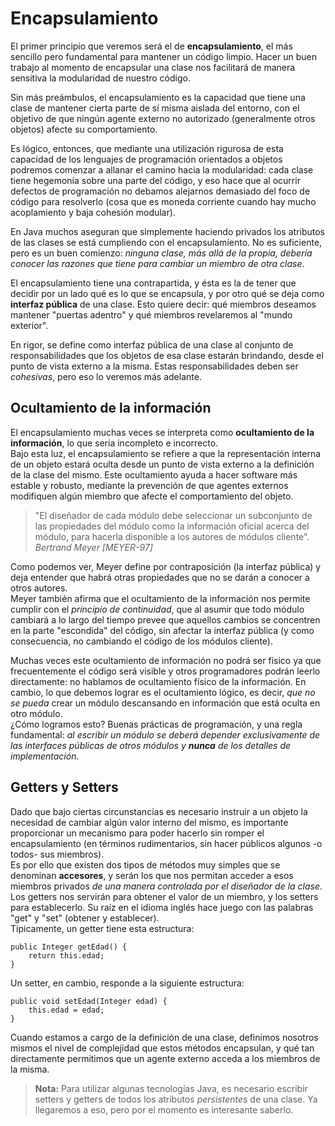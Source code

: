 # Encapsulamiento

El primer principio que veremos será el de **encapsulamiento**, el más sencillo pero fundamental para mantener un código limpio. Hacer un buen trabajo al momento de encapsular una clase nos facilitará de manera sensitiva la modularidad de nuestro código.

Sin más preámbulos, el encapsulamiento es la capacidad que tiene una clase de mantener cierta parte de sí misma aislada del entorno, con el objetivo de que ningún agente externo no autorizado (generalmente otros objetos) afecte su comportamiento.

Es lógico, entonces, que mediante una utilización rigurosa de esta capacidad de los lenguajes de programación orientados a objetos podremos comenzar a allanar el camino hacia la modularidad: cada clase tiene hegemonía sobre una parte del código, y eso hace que al ocurrir defectos de programación no debamos alejarnos demasiado del foco de código para resolverlo (cosa que es moneda corriente cuando hay mucho acoplamiento y baja cohesión modular).

En Java muchos aseguran que simplemente haciendo privados los atributos de las clases se está cumpliendo con el encapsulamiento. No es suficiente, pero es un buen comienzo: *ninguna clase, más allá de la propia, debería conocer las razones que tiene para cambiar un miembro de otra clase*.

El encapsulamiento tiene una contrapartida, y ésta es la de tener que decidir por un lado qué es lo que se encapsula, y por otro qué se deja como **interfaz pública** de una clase. Esto quiere decir: qué miembros deseamos mantener "puertas adentro" y qué miembros revelaremos al "mundo exterior".

En rigor, se define como interfaz pública de una clase al conjunto de responsabilidades que los objetos de esa clase estarán brindando, desde el punto de vista externo a la misma. Estas responsabilidades deben ser *cohesivas*, pero eso lo veremos más adelante.

## Ocultamiento de la información
El encapsulamiento muchas veces se interpreta como **ocultamiento de la información**, lo que sería incompleto e incorrecto.  
Bajo esta luz, el encapsulamiento se refiere a que la representación interna de un objeto estará oculta desde un punto de vista externo a la definición de la clase del mismo. Este ocultamiento ayuda a hacer software más estable y robusto, mediante la prevención de que agentes externos modifiquen algún miembro que afecte el comportamiento del objeto.  

> "El diseñador de cada módulo debe seleccionar un subconjunto de las propiedades del módulo como la información oficial acerca del módulo, para hacerla disponible a los autores de módulos cliente".  
> *Bertrand Meyer [MEYER-97]*

Como podemos ver, Meyer define por contraposición (la interfaz pública) y deja entender que habrá otras propiedades que no se darán a conocer a otros autores.  
Meyer también afirma que el ocultamiento de la información nos permite cumplir con el *principio de continuidad*, que al asumir que todo módulo cambiará a lo largo del tiempo prevee que aquellos cambios se concentren en la parte "escondida" del código, sin afectar la interfaz pública (y como consecuencia, no cambiando el código de los módulos cliente).

Muchas veces este ocultamiento de información no podrá ser físico ya que frecuentemente el código será visible y otros programadores podrán leerlo directamente: no hablamos de ocultamiento físico de la información. En cambio, lo que debemos lograr es el ocultamiento lógico, es decir, *que no se pueda* crear un módulo descansando en información que está oculta en otro módulo.  
¿Cómo logramos esto? Buenas prácticas de programación, y una regla fundamental: *al escribir un módulo se deberá depender exclusivamente de las interfaces públicas de otros módulos y **nunca** de los detalles de implementación*.

## Getters y Setters
Dado que bajo ciertas circunstancias es necesario instruir a un objeto la necesidad de cambiar algún valor interno del mismo, es importante proporcionar un mecanismo para poder hacerlo sin romper el encapsulamiento (en términos rudimentarios, sin hacer públicos algunos -o todos- sus miembros).  
Es por ello que existen dos tipos de métodos muy simples que se denominan **accesores**, y serán los que nos permitan acceder a esos miembros privados *de una manera controlada por el diseñador de la clase*.  
Los getters nos servirán para obtener el valor de un miembro, y los setters para establecerlo. Su raíz en el idioma inglés hace juego con las palabras "get" y "set" (obtener y establecer).  
Típicamente, un getter tiene esta estructura:

    public Integer getEdad() {
        return this.edad;
    }

Un setter, en cambio, responde a la siguiente estructura:

    public void setEdad(Integer edad) {
        this.edad = edad;
    }

Cuando estamos a cargo de la definición de una clase, definimos nosotros mismos el nivel de complejidad que estos métodos encapsulan, y qué tan directamente permitimos que un agente externo acceda a los miembros de la misma.  
> **Nota:** Para utilizar algunas tecnologías Java, es necesario escribir setters y getters de todos los atributos *persistentes* de una clase. Ya llegaremos a eso, pero por el momento es interesante saberlo.
